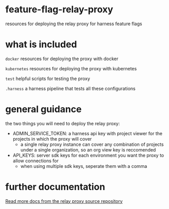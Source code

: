 # feature-flag-relay-proxy

resources for deploying the relay proxy for harness feature flags

# what is included

`docker` resources for deploying the proxy with docker

`kubernetes` resources for deploying the proxy with kubernetes

`test` helpful scripts for testing the proxy

`.harness` a harness pipeline that tests all these configurations

# general guidance

the two things you will need to deploy the relay proxy:

- ADMIN_SERVICE_TOKEN: a harness api key with project viewer for the projects in which the proxy will cover
  - a single relay proxy instance can cover any combination of projects under a single organization, so an org view key is reccomended
- API_KEYS: server sdk keys for each environment you want the proxy to allow connections for
  - when using multiple sdk keys, seperate them with a comma

# further documentation

[Read more docs from the relay proxy source repository](https://github.com/harness/ff-proxy/blob/main/docs/configuration.md)
